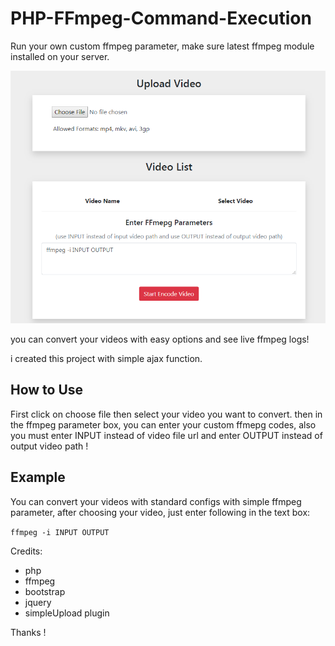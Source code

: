 # PHP-FFmpeg-Command-Execution

Run your own custom ffmpeg parameter,
make sure latest ffmpeg module installed on your server.



<img src="https://raw.githubusercontent.com/Pedroxam/PHP-FFmpeg-Command-Execution/master/shot.png">



you can convert your videos with easy options and see live ffmpeg logs!

i created this project with simple ajax function.

<h2>How to Use</h2>

First click on choose file then select your video you want to convert. then in the ffmpeg parameter box, you can enter your custom ffmepg codes, also you must enter INPUT instead of video file url and enter OUTPUT instead of output video path !

<h2>Example</h2>

You can convert your videos with standard configs with simple ffmpeg parameter, after choosing your video, just enter following in the text box:

<code>ffmpeg -i INPUT OUTPUT</code>

Credits:
<ul>
<li>php</li>
<li>ffmpeg</li>
<li>bootstrap</li>
<li>jquery</li>
<li>simpleUpload plugin</li>
</ul>

Thanks !
